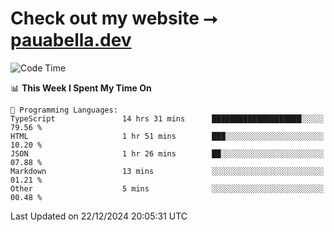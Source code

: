 # Check out my website ⭢ [pauabella.dev](https://pauabella.dev)

<!--START_SECTION:waka-->
![Code Time](http://img.shields.io/badge/Code%20Time-3%2C989%20hrs%2050%20mins-blue)

📊 **This Week I Spent My Time On** 

```text
💬 Programming Languages: 
TypeScript               14 hrs 31 mins      ████████████████████░░░░░   79.56 % 
HTML                     1 hr 51 mins        ███░░░░░░░░░░░░░░░░░░░░░░   10.20 % 
JSON                     1 hr 26 mins        ██░░░░░░░░░░░░░░░░░░░░░░░   07.88 % 
Markdown                 13 mins             ░░░░░░░░░░░░░░░░░░░░░░░░░   01.21 % 
Other                    5 mins              ░░░░░░░░░░░░░░░░░░░░░░░░░   00.48 % 
```


 Last Updated on 22/12/2024 20:05:31 UTC
<!--END_SECTION:waka-->
